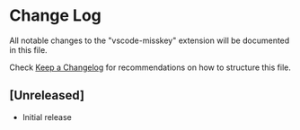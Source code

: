 # Change Log

All notable changes to the "vscode-misskey" extension will be documented in this file.

Check [Keep a Changelog](http://keepachangelog.com/) for recommendations on how to structure this file.

## [Unreleased]

- Initial release